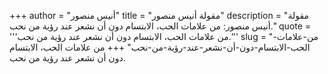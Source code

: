 +++
author = "أنيس منصور"
title = "مقولة أنيس منصور"
description = "مقولة أنيس منصور: من علامات الحب، الابتسام دون أن نشعر عند رؤية من نحب."
quote = '''من علامات الحب، الابتسام دون أن نشعر عند رؤية من نحب.''' 
slug = "من-علامات-الحب-الابتسام-دون-أن-نشعر-عند-رؤية-من-نحب"
+++
من علامات الحب، الابتسام دون أن نشعر عند رؤية من نحب.
